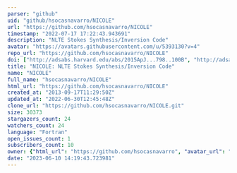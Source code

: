 ```yaml
---
parser: "github"
uid: "github/hsocasnavarro/NICOLE"
url: "https://github.com/hsocasnavarro/NICOLE"
timestamp: "2022-07-17 17:22:43.943691"
description: "NLTE Stokes Synthesis/Inversion Code"
avatar: "https://avatars.githubusercontent.com/u/5393130?v=4"
repo_url: "https://github.com/hsocasnavarro/NICOLE"
doi: ["http://adsabs.harvard.edu/abs/2015ApJ...798..100B", "http://adsabs.harvard.edu/abs/2015A%26A...577A...7S", "https://ui.adsabs.harvard.edu/abs/2015ascl.soft08002S/abstract"]
title: "NICOLE: NLTE Stokes Synthesis/Inversion Code"
name: "NICOLE"
full_name: "hsocasnavarro/NICOLE"
html_url: "https://github.com/hsocasnavarro/NICOLE"
created_at: "2013-09-17T11:29:50Z"
updated_at: "2022-06-30T12:45:48Z"
clone_url: "https://github.com/hsocasnavarro/NICOLE.git"
size: 30373
stargazers_count: 24
watchers_count: 24
language: "Fortran"
open_issues_count: 1
subscribers_count: 10
owner: {"html_url": "https://github.com/hsocasnavarro", "avatar_url": "https://avatars.githubusercontent.com/u/5393130?v=4", "login": "hsocasnavarro", "type": "User"}
date: "2023-06-10 14:19:43.723981"
---
```


